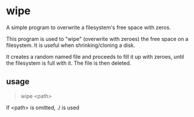 # wipe
A simple program to overwrite a filesystem's free space with zeros.

This program is used to "wipe" (overwrite with zeroes) the free space on a filesystem.
It is useful when shrinking/cloning a disk.

It creates a random named file and proceeds to fill it up with zeroes, until the filesystem is
full with it. The file is then deleted.

## usage

> wipe \<path\>

If \<path\> is omitted, ./ is used
